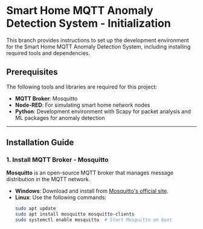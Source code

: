 # Smart Home MQTT Anomaly Detection System - Initialization

This branch provides instructions to set up the development environment for the Smart Home MQTT Anomaly Detection System, including installing required tools and dependencies.

## Prerequisites

The following tools and libraries are required for this project:
- **MQTT Broker**: Mosquitto
- **Node-RED**: For simulating smart home network nodes
- **Python**: Development environment with Scapy for packet analysis and ML packages for anomaly detection

---

## Installation Guide

### 1. Install MQTT Broker - Mosquitto
**Mosquitto** is an open-source MQTT broker that manages message distribution in the MQTT network.
- **Windows**: Download and install from [Mosquitto's official site](https://mosquitto.org/download/).
- **Linux**: Use the following commands:
  ```bash
  sudo apt update
  sudo apt install mosquitto mosquitto-clients
  sudo systemctl enable mosquitto  # Start Mosquitto on boot

